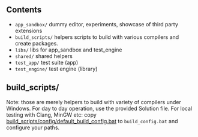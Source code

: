 ## Contents

- `app_sandbox/` dummy editor, experiments, showcase of third party extensions
- `build_scripts/` helpers scripts to build with various compilers and create packages.
- `libs/` libs for app_sandbox and test_engine
- `shared/` shared helpers
- `test_app/` test suite (app)
- `test_engine/` test engine (library)


## build_scripts/

Note: those are merely helpers to build with variety of compilers under Windows. For day to day operation, use the provided Solution file.
For local testing with Clang, MinGW etc: copy [build_scripts/config/default_build_config.bat](https://github.com/ocornut/imgui_dev/blob/main/build_scripts/config/default_build_config.bat) to `build_config.bat` and configure your paths.
